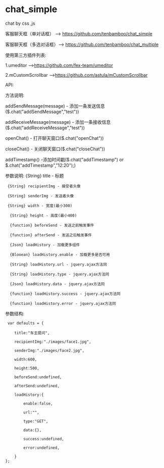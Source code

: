 # chat_simple
chat by css ,js

客服聊天框（单对话框）  --> https://github.com/tenbamboo/chat_simple

客服聊天框（多选对话框）--> https://github.com/tenbamboo/chat_multiple


使用第三方插件列表:

1.umeditor -->https://github.com/fex-team/umeditor

2.mCustomScrollbar  -->https://github.com/astula/mCustomScrollbar


API:

方法说明:

addSendMessage(message) - 添加一条发送信息($.chat("addSendMessage","test"))

addReceiveMessage(message) - 添加一条接收信息($.chat("addReceiveMessage","test"))

openChat() - 打开聊天窗口($.chat("openChat"))

closeChat() - 关闭聊天窗口($.chat("closeChat"))

addTimestamp() -添加时间戳($.chat("addTimestamp") or $.chat("addTimestamp","12:20");)



参数说明:
	 {String} title - 标题
	  
	 {String} recipientImg - 接受者头像
	 
	 {String} senderImg - 发送者头像
	 
	 {String} width - 宽度(最小300)
	 
	  {String} height - 高度(最小400)
	  
	  {function} beforeSend - 发送之前触发事件
	  
	  {function} afterSend - 发送之后触发事件
	  
	  {Json} loadHistory - 加载更多组件
	  
	  {Blooean} loadHistory.enable - 加载更多是否可用
	  
	  {String} loadHistory.url - jquery.ajax方法同
	  
	  {String} loadHistory.type - jquery.ajax方法同
	  
	  {Json} loadHistory.data - jquery.ajax方法同
	  
	  {function} loadHistory.success - jquery.ajax方法同
	 
	  {function} loadHistory.error - jquery.ajax方法同
	
	
参数结构:
	 
	 var defaults = {
	 
		title:"车主提问",
		
		recipientImg:"./images/face1.jpg",
		
		senderImg:"./images/face2.jpg",
		
		width:600,
		
		height:500,
		
		beforeSend:undefined,
		
		afterSend:undefined,
		
		loadHistory:{
		
			enable:false,
			
			url:"",
			
			type:"GET",
			
			data:{},
			
			success:undefined,
			
			error:undefined,
			
		}
	};




